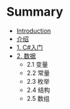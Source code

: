 # Summary

* [Introduction](README.md)
* [介绍](jie_shao.md)
* [1. C#入门](cs_base.md)
* [2. 数据](data.md)
   * 2.1 变量
   * 2.2 常量
   * 2.3 枚举
   * 2.4 结构
   * 2.5 数组

